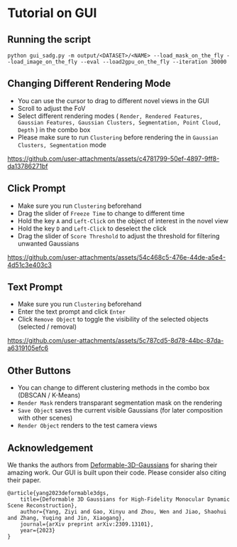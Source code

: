# Tutorial on GUI

## Running the script

```
python gui_sadg.py -m output/<DATASET>/<NAME> --load_mask_on_the_fly --load_image_on_the_fly --eval --load2gpu_on_the_fly --iteration 30000
```

## Changing Different Rendering Mode

- You can use the cursor to drag to different novel views in the GUI
- Scroll to adjust the FoV
- Select different rendering modes ( `Render, Rendered Features, Gaussian Features, Gaussian Clusters, Segmentation, Point Cloud, Depth` ) in the combo box
- Please make sure to run `Clustering` before rendering the in `Gaussian Clusters, Segmentation` mode

https://github.com/user-attachments/assets/c4781799-50ef-4897-9ff8-da13786271bf

## Click Prompt

- Make sure you run `Clustering` beforehand
- Drag the slider of `Freeze Time` to change to different time
- Hold the key `A` and `Left-Click` on the object of interest in the novel view
- Hold the key `D` and `Left-Click` to deselect the click
- Drag the slider of `Score Threshold` to adjust the threshold for filtering unwanted Gaussians

https://github.com/user-attachments/assets/54c468c5-476e-44de-a5e4-4d51c3e403c3

## Text Prompt

- Make sure you run `Clustering` beforehand
- Enter the text prompt and click `Enter`
- Click `Remove Object` to toggle the visibility of the selected objects (selected / removal)

https://github.com/user-attachments/assets/5c787cd5-8d78-44bc-87da-a6319105efc6

## Other Buttons

- You can change to different clustering methods in the combo box (DBSCAN / K-Means)
- `Render Mask` renders transparant segmentation mask on the rendering
- `Save Object` saves the current visible Gaussians (for later composition with other scenes)
- `Render Object` renders to the test camera views

## Acknowledgement

We thanks the authors from [Deformable-3D-Gaussians](https://github.com/ingra14m/Deformable-3D-Gaussians) for sharing their amazing work. Our GUI is built upon their code. Please consider also citing their paper.

```
@article{yang2023deformable3dgs,
    title={Deformable 3D Gaussians for High-Fidelity Monocular Dynamic Scene Reconstruction},
    author={Yang, Ziyi and Gao, Xinyu and Zhou, Wen and Jiao, Shaohui and Zhang, Yuqing and Jin, Xiaogang},
    journal={arXiv preprint arXiv:2309.13101},
    year={2023}
}
```
